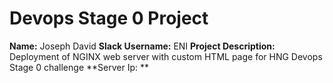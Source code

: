 # Devops Stage 0 Project 
**Name:** Joseph David
**Slack Username:** ENI
**Project Description:** Deployment of NGINX web server with custom HTML page for HNG Devops Stage 0 challenge
**Server Ip: **
